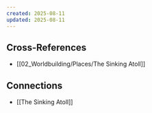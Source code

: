 ```yaml
---
created: 2025-08-11
updated: 2025-08-11
---
```




## Cross-References

- [[02_Worldbuilding/Places/The Sinking Atoll]]


## Connections

- [[The Sinking Atoll]]
